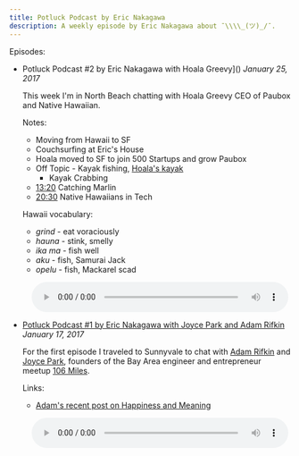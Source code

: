 ```yaml
---
title: Potluck Podcast by Eric Nakagawa
description: A weekly episode by Eric Nakagawa about ¯\\\\_(ツ)_/¯.
---
```


<style>
	audio::-internal-media-controls-download-button {
	    display:none;
	}

	audio::-webkit-media-controls-enclosure {
	    overflow:hidden;
	}

	audio::-webkit-media-controls-panel {
	    width: calc(100% + 30px); /* Adjust as needed */
	}
</style>

Episodes:

* Potluck Podcast #2 by Eric Nakagawa with Hoala Greevy]() _January 25, 2017_

	This week I'm in North Beach chatting with Hoala Greevy CEO of Paubox and Native Hawaiian.

	Notes:

	* Moving from Hawaii to SF
	* Couchsurfing at Eric's House
	* Hoala moved to SF to join 500 Startups and grow Paubox
	* Off Topic - Kayak fishing, [Hoala's kayak](http://www.austinkayak.com/products/22193/Ocean-Kayak-Trident-13-Angler-Kayak-2017.html)
		* Kayak Crabbing
	* <a href="#" onClick="jump('player-2', 800)">13:20</a> Catching Marlin
	* <a href="#" onClick="jump('player-2', 1837)">20:30</a> Native Hawaiians in Tech

	Hawaii vocabulary:

	* _grind_ - eat voraciously
	* _hauna_ - stink, smelly
	* _ika ma_ - fish well
	* _aku_ - fish, Samurai Jack
	* _opelu_ - fish, Mackarel scad

<audio style="margin-left: 40px; width: 460px" id="player-2" controls>
	<source src="http://feed.potluckpodcast.com/redirect/potluck/sha/a54f4cd217a93f37715f8a68f1f88c3af0bd25cc.mp3" type="audio/mpeg">
	Your browser does not implement html5 audio.
</audio>

* [Potluck Podcast #1 by Eric Nakagawa with Joyce Park and Adam Rifkin](http://feed.potluckpodcast.com/redirect/potluck/sha/1bb9746929110b675b8bdaa2c466bd18b2d82b57.mp3) _January 17, 2017_

	For the first episode I traveled to Sunnyvale to chat with [Adam Rifkin](http://twitter.com/ifindkarma) and [Joyce Park](http://twitter.com/troutgirl), founders of the Bay Area engineer and entrepreneur meetup [106 Miles](https://www.meetup.com/106miles/).

	Links:

	* [Adam's recent post on Happiness and Meaning](https://medium.com/@ifindkarma/panda-notes-on-happiness-and-meaning-394b074a0742#.8oe2yh65x)
	
<audio style="margin-left: 40px; width: 460px" id="player-1" controls>
	<source src="http://feed.potluckpodcast.com/redirect/potluck/sha/1bb9746929110b675b8bdaa2c466bd18b2d82b57.mp3" type="audio/mpeg">
	Your browser does not implement html5 audio.
</audio>

<script>
	function jump(player, seconds) {
		let player = document.getElementById('player');
		player.currentTime = seconds;
	}
</script>

<script>
  (function(i,s,o,g,r,a,m){i['GoogleAnalyticsObject']=r;i[r]=i[r]||function(){
  (i[r].q=i[r].q||[]).push(arguments)},i[r].l=1*new Date();a=s.createElement(o),
  m=s.getElementsByTagName(o)[0];a.async=1;a.src=g;m.parentNode.insertBefore(a,m)
  })(window,document,'script','https://www.google-analytics.com/analytics.js','ga');

  ga('create', 'UA-84166-38', 'auto');
  ga('send', 'pageview');

</script>